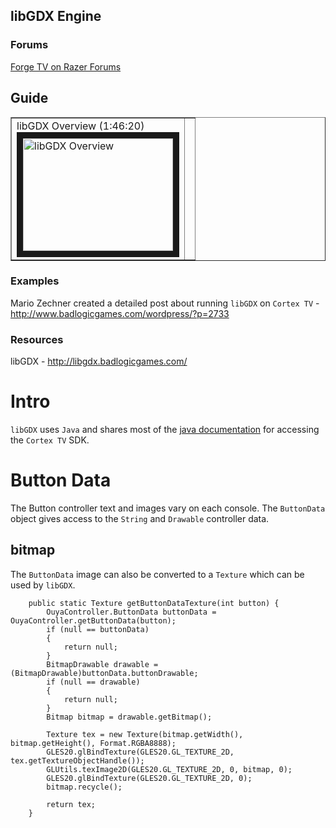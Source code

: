 ## libGDX Engine

### Forums

[Forge TV on Razer Forums](https://insider.razerzone.com/index.php?forums/razer-forge-tv.126/)

## Guide

<table border=1>
 <tr>
 
 <td>libGDX Overview (1:46:20)<br/>
<a href="http://www.youtube.com/watch?feature=player_embedded&v=ZrvYHt3efSQ" target="_blank">
<img src="http://img.youtube.com/vi/ZrvYHt3efSQ/0.jpg" alt="libGDX Overview" width="240" height="180" border="10" /></a>
 </td>
 
 <td></td>
</tr></table>

### Examples

Mario Zechner created a detailed post about running `libGDX` on `Cortex TV` - http://www.badlogicgames.com/wordpress/?p=2733

### Resources

libGDX - http://libgdx.badlogicgames.com/

# Intro #

`libGDX` uses `Java` and shares most of the [java documentation](java.md) for accessing the `Cortex TV` SDK.

# Button Data #

The Button controller text and images vary on each console. The `ButtonData` object gives access to the `String` and `Drawable` controller data.

## bitmap ##

The `ButtonData` image can also be converted to a `Texture` which can be used by `libGDX`. 

```
    public static Texture getButtonDataTexture(int button) {
        OuyaController.ButtonData buttonData = OuyaController.getButtonData(button);
        if (null == buttonData)
        {
            return null;
        }
        BitmapDrawable drawable = (BitmapDrawable)buttonData.buttonDrawable;
        if (null == drawable)
        {
            return null;
        }
        Bitmap bitmap = drawable.getBitmap();
        
        Texture tex = new Texture(bitmap.getWidth(), bitmap.getHeight(), Format.RGBA8888);
        GLES20.glBindTexture(GLES20.GL_TEXTURE_2D, tex.getTextureObjectHandle());
        GLUtils.texImage2D(GLES20.GL_TEXTURE_2D, 0, bitmap, 0);
        GLES20.glBindTexture(GLES20.GL_TEXTURE_2D, 0);
        bitmap.recycle();
        
        return tex;
    }
```
